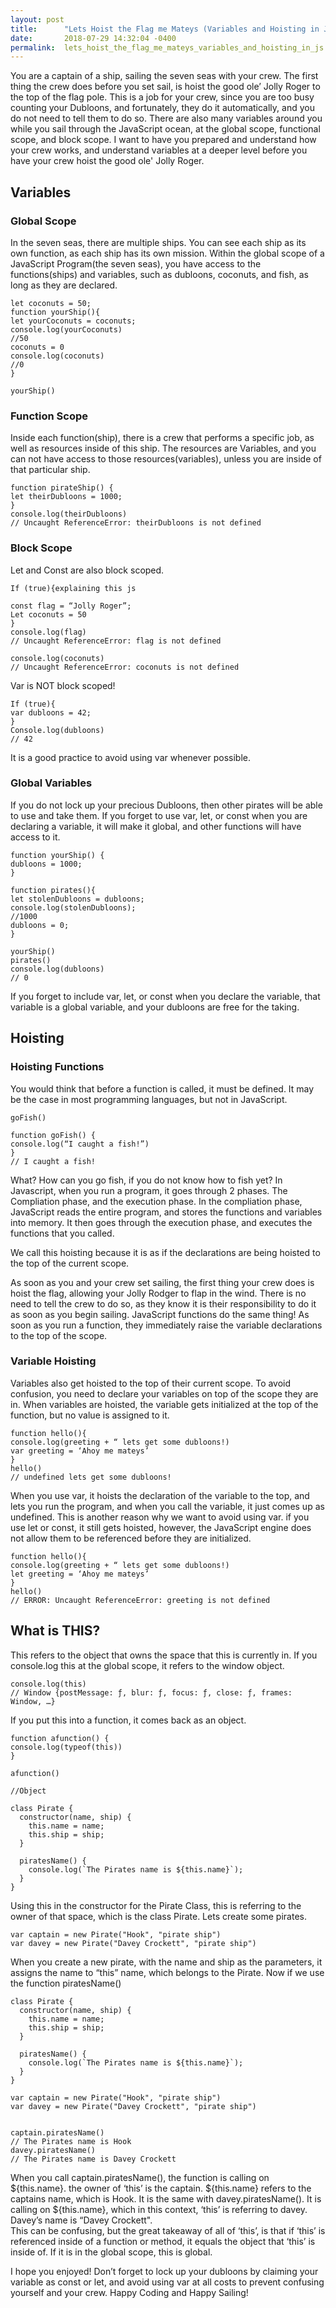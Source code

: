 ```yaml
---
layout: post
title:      "Lets Hoist the Flag me Mateys (Variables and Hoisting in JS)"
date:       2018-07-29 14:32:04 -0400
permalink:  lets_hoist_the_flag_me_mateys_variables_and_hoisting_in_js
---
```



You are a captain of a ship, sailing the seven seas with your crew. The first thing the crew does before you set sail, is hoist the good ole’ Jolly Roger to the top of the flag pole. This is a job for your crew, since you are too busy counting your Dubloons, and fortunately, they do it automatically, and you do not need to tell them to do so. There are also many variables around you while you sail through the JavaScript ocean, at the global scope, functional scope, and block scope. I want to have you prepared and understand how your crew works, and understand variables at a deeper level before you have your crew hoist the good ole' Jolly Roger.    


## Variables

### Global Scope

In the seven seas, there are multiple ships. You can see each ship as its own function, as each ship has its own mission. Within the global scope of a JavaScript Program(the seven seas), you have access to the functions(ships) and variables, such as dubloons, coconuts, and fish, as long as they are declared.  

```
let coconuts = 50;
function yourShip(){
let yourCoconuts = coconuts;
console.log(yourCoconuts)
//50
coconuts = 0
console.log(coconuts)
//0
}

yourShip()
```


### Function Scope

Inside each function(ship), there is a crew that performs a specific job, as well as resources inside of this ship. The resources are Variables, and you can not have access to those resources(variables), unless you are inside of that particular ship. 

```
function pirateShip() {
let theirDubloons = 1000;
}
console.log(theirDubloons)
// Uncaught ReferenceError: theirDubloons is not defined 
```

### Block Scope

Let and Const are also block scoped. 

```
If (true){explaining this js

const flag = “Jolly Roger”;
Let coconuts = 50
}
console.log(flag)
// Uncaught ReferenceError: flag is not defined

console.log(coconuts)
// Uncaught ReferenceError: coconuts is not defined
```

Var is NOT block scoped! 

``` 
If (true){
var dubloons = 42;
}
Console.log(dubloons)
// 42
```

It is a good practice to avoid using var whenever possible. 


### Global Variables

If you do not lock up your precious Dubloons, then other pirates will be able to use and take them. If you forget to use var, let, or const when you are declaring a variable, it will make it global, and other functions will have access to it.  

```
function yourShip() {
dubloons = 1000;
}

function pirates(){
let stolenDubloons = dubloons;
console.log(stolenDubloons);
//1000
dubloons = 0;
}

yourShip()
pirates()
console.log(dubloons)
// 0
```

If you forget to include var, let, or const when you declare the variable, that variable is a global variable, and your dubloons are free for the taking. 

## Hoisting

### Hoisting Functions

You would think that before a function is called, it must be defined. It may be the case in most programming languages, but not in JavaScript. 

```
goFish()

function goFish() {
console.log(“I caught a fish!”)
}
// I caught a fish!
```

What? How can you go fish, if you do not know how to fish yet? In Javascript, when you run a program, it goes through 2 phases. The Compliation phase, and the execution phase. In the compliation phase, JavaScript reads the entire program, and stores the functions and variables into memory. It then goes through the execution phase, and executes the functions that you called. 

We call this hoisting because it is as if the declarations are being hoisted to the top of the current scope. 

As soon as you and your crew set sailing, the first thing your crew does is hoist the flag, allowing your Jolly Rodger to flap in the wind. There is no need to tell the crew to do so, as they know it is their responsibility to do it as soon as you begin sailing. JavaScript functions do the same thing! As soon as you run a function, they immediately raise the variable declarations to the top of the scope. 

### Variable Hoisting

Variables also get hoisted to the top of their current scope. To avoid confusion, you need to declare your variables on top of the scope they are in. 
When variables are hoisted, the variable gets initialized at the top of the function, but no value is assigned to it. 
```
function hello(){
console.log(greeting + “ lets get some dubloons!)
var greeting = ‘Ahoy me mateys’
}
hello()
// undefined lets get some dubloons!
```

When you use var, it hoists the declaration of the variable to the top, and lets you run the program, and when you call the variable, it just comes up as undefined. This is another reason why we want to avoid using var. if you use let or const, it still gets hoisted, however, the JavaScript engine does not allow them to be referenced before they are initialized.

```
function hello(){
console.log(greeting + “ lets get some dubloons!)
let greeting = ‘Ahoy me mateys’
}
hello()
// ERROR: Uncaught ReferenceError: greeting is not defined
```

## What is THIS?

This refers to the object that owns the space that this is currently in. If you console.log this at the global scope, it refers to the window object. 

```
console.log(this)
// Window {postMessage: ƒ, blur: ƒ, focus: ƒ, close: ƒ, frames: Window, …}
```
If you put this into a function, it comes back as an object.

```
function afunction() {
console.log(typeof(this))
}

afunction()

//Object
```
```
class Pirate {
  constructor(name, ship) {
    this.name = name;
    this.ship = ship;
  }
 
  piratesName() {
    console.log(`The Pirates name is ${this.name}`);
  }
}
```

Using this in the constructor for the Pirate Class, this is referring to the owner of that space, which is the class Pirate. Lets create some pirates. 

```
var captain = new Pirate("Hook", "pirate ship")
var davey = new Pirate("Davey Crockett", "pirate ship")
```

When you create a new pirate, with the name and ship as the parameters, it assigns the name to “this” name, which belongs to the Pirate. Now if we use the function piratesName()

```
class Pirate {
  constructor(name, ship) {
    this.name = name;
    this.ship = ship;
  }
 
  piratesName() {
    console.log(`The Pirates name is ${this.name}`);
  }
}

var captain = new Pirate("Hook", "pirate ship")
var davey = new Pirate("Davey Crockett", "pirate ship")


captain.piratesName()
// The Pirates name is Hook
davey.piratesName()
// The Pirates name is Davey Crockett
```

When you call captain.piratesName(), the function is calling on ${this.name}. the owner of ‘this’ is the captain. ${this.name} refers to the captains name, which is Hook. 
It is the same with davey.piratesName(). It is calling on ${this.name}, which in this context, ‘this’ is referring to davey. Davey’s name is “Davey Crockett".  
This can be confusing, but the great takeaway of all of ‘this’, is that if ‘this’ is referenced inside of a function or method, it equals the object that ‘this’ is inside of. If it is in the global scope, this is global. 

I hope you enjoyed! Don’t forget to lock up your dubloons by claiming your variable as const or let, and avoid using var at all costs to prevent confusing yourself and your crew.  Happy Coding and Happy Sailing!


